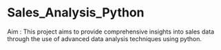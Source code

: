 # Sales_Analysis_Python
Aim : This project aims to provide comprehensive insights into sales data through the use of advanced data analysis techniques using python.

